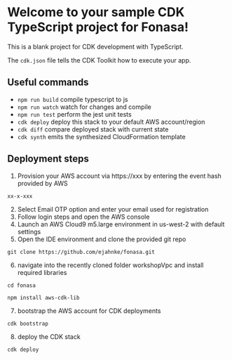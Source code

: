 # Welcome to your sample CDK TypeScript project for Fonasa!

This is a blank project for CDK development with TypeScript.

The `cdk.json` file tells the CDK Toolkit how to execute your app.

## Useful commands

* `npm run build`   compile typescript to js
* `npm run watch`   watch for changes and compile
* `npm run test`    perform the jest unit tests
* `cdk deploy`      deploy this stack to your default AWS account/region
* `cdk diff`        compare deployed stack with current state
* `cdk synth`       emits the synthesized CloudFormation template

## Deployment steps

1. Provision your AWS account via https://xxx by entering the event hash provided by AWS
```
xx-x-xxx
```
2. Select Email OTP option and enter your email used for registration
3. Follow login steps and open the AWS console
4. Launch an AWS Cloud9 m5.large environment in us-west-2 with default settings
5. Open the IDE environment and clone the provided git repo
```
git clone https://github.com/ejahnke/fonasa.git
```
6. navigate into the recently cloned folder workshopVpc and install required libraries
```
cd fonasa
```
```
npm install aws-cdk-lib
```
7. bootstrap the AWS account for CDK deployments
```
cdk bootstrap
```
8. deploy the CDK stack
```
cdk deploy
```
